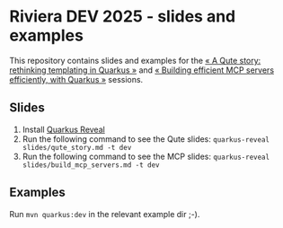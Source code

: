 # Riviera DEV 2025 - slides and examples

This repository contains slides and examples for the [« A Qute story: rethinking templating in Quarkus »](https://rivieradev.fr/session/678) and [« Building efficient MCP servers efficiently, with Quarkus »](https://rivieradev.fr/session/633) sessions.

## Slides

1. Install [Quarkus Reveal](https://github.com/quarkusio/quarkus-reveal/)
2. Run the following command to see the Qute slides: `quarkus-reveal slides/qute_story.md -t dev`
3. Run the following command to see the MCP slides: `quarkus-reveal slides/build_mcp_servers.md -t dev`

## Examples

Run `mvn quarkus:dev` in the relevant example dir ;-).
